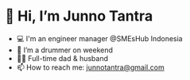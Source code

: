 # 👋 Hi, I’m Junno Tantra

- 💻 I'm an engineer manager @SMEsHub Indonesia
- 🥁 I’m a drummer on weekend
- 👶🏻 Full-time dad & husband
- 📫 How to reach me: junnotantra@gmail.com

